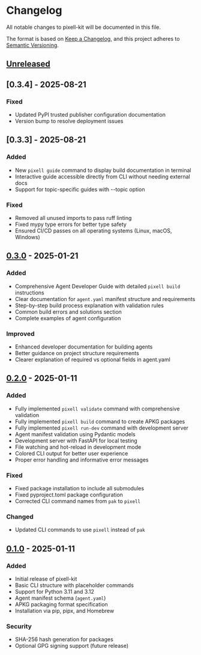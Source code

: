 # Changelog

All notable changes to pixell-kit will be documented in this file.

The format is based on [Keep a Changelog](https://keepachangelog.com/en/1.0.0/),
and this project adheres to [Semantic Versioning](https://semver.org/spec/v2.0.0.html).

## [Unreleased]

## [0.3.4] - 2025-08-21

### Fixed
- Updated PyPI trusted publisher configuration documentation
- Version bump to resolve deployment issues

## [0.3.3] - 2025-08-21

### Added
- New `pixell guide` command to display build documentation in terminal
- Interactive guide accessible directly from CLI without needing external docs
- Support for topic-specific guides with --topic option

### Fixed
- Removed all unused imports to pass ruff linting
- Fixed mypy type errors for better type safety
- Ensured CI/CD passes on all operating systems (Linux, macOS, Windows)

## [0.3.0] - 2025-01-21

### Added
- Comprehensive Agent Developer Guide with detailed `pixell build` instructions
- Clear documentation for `agent.yaml` manifest structure and requirements
- Step-by-step build process explanation with validation rules
- Common build errors and solutions section
- Complete examples of agent configuration

### Improved
- Enhanced developer documentation for building agents
- Better guidance on project structure requirements
- Clearer explanation of required vs optional fields in agent.yaml

## [0.2.0] - 2025-01-11

### Added
- Fully implemented `pixell validate` command with comprehensive validation
- Fully implemented `pixell build` command to create APKG packages
- Fully implemented `pixell run-dev` command with development server
- Agent manifest validation using Pydantic models
- Development server with FastAPI for local testing
- File watching and hot-reload in development mode
- Colored CLI output for better user experience
- Proper error handling and informative error messages

### Fixed
- Fixed package installation to include all submodules
- Fixed pyproject.toml package configuration
- Corrected CLI command names from `pak` to `pixell`

### Changed
- Updated CLI commands to use `pixell` instead of `pak`

## [0.1.0] - 2025-01-11

### Added
- Initial release of pixell-kit
- Basic CLI structure with placeholder commands
- Support for Python 3.11 and 3.12
- Agent manifest schema (`agent.yaml`)
- APKG packaging format specification
- Installation via pip, pipx, and Homebrew

### Security
- SHA-256 hash generation for packages
- Optional GPG signing support (future release)

[Unreleased]: https://github.com/pixell-global/pixell-kit/compare/v0.3.0...HEAD
[0.3.0]: https://github.com/pixell-global/pixell-kit/compare/v0.2.0...v0.3.0
[0.2.0]: https://github.com/pixell-global/pixell-kit/compare/v0.1.0...v0.2.0
[0.1.0]: https://github.com/pixell-global/pixell-kit/releases/tag/v0.1.0